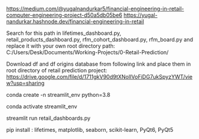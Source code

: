 https://medium.com/@yugalnandurkar5/financial-engineering-in-retail-computer-engineering-project-d50a5db05be6
https://yugal-nandurkar.hashnode.dev/financial-engineering-in-retail

Search for this path in lifetimes_dashboard.py, retail_products_dashboard.py, rfm_cohort_dashboard.py, rfm_board.py and replace it with your own root directory path: C:/Users/Desk/Documents/Working-Projects/0-Retail-Prediction/

Download df and df origins database from following link and place them in root directory of retail prediction project:
https://drive.google.com/file/d/1711gkV90d9tXNolIVoFiDG7ukSpyzYWT/view?usp=sharing

conda create -n streamlit_env python=3.8

conda activate streamlit_env

streamlit run retail_dashboards.py

pip install : lifetimes, matplotlib, seaborn, scikit-learn, PyQt6, PyQt5
